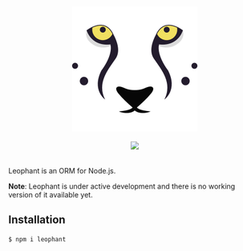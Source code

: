 <div align="center">
  <img src="https://github.com/leophant/leophant/raw/master/resources/logo.png" width="250" height="250">
  <br>
  <br>
  <a href="http://stackoverflow.com/questions/tagged/leophant" target="_blank">
    <img src="https://img.shields.io/badge/stackoverflow-leophant-blue.svg">
  </a>
  <br>
  <br>
</div>

Leophant is an ORM for Node.js.

**Note**: Leophant is under active development and there is no working version of it available yet.

## Installation

```bash
$ npm i leophant
```
